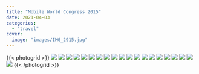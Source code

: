 ```yaml
---
title: "Mobile World Congress 2015"
date: 2021-04-03
categories:
  - "travel"
cover:
  image: "images/IMG_2915.jpg"
---
```


{{< photogrid >}}
![](images/5DFAE689-EE9F-4ACA-A2D8-3A2543871EFF_1_201_a.jpg)
![](images/F3F4A497-B9E4-4AA9-83CD-F24190477609.jpg)
![](images/IMG_2915-1024x1024.jpg)
![](images/DSC01610.jpg)
![](images/DSC01595.jpg)
![](images/DSC01634.jpg)
![](images/DSC01662.jpg)
![](images/DSC01581.jpg)
![](images/F61178D7-2033-4104-B934-39A8F54BBF58_1_201_a-1024x1024.jpg)
![](images/DSC01767.jpg)
![](images/DSC01764.jpg)
![](images/DSC01725.jpg)
![](images/DSC01664.jpg)
![](images/D4375D1D-B8BD-4565-B6AA-9A1397AB9E8D.jpg)
![](images/DSC01663.jpg)
![](images/74665F34-C13C-40A2-B1A2-9F59A43DABEF_1_201_a.jpg)
![](images/B5BAA8D3-2548-4B7C-A3BC-3334F2A15B7F_1_201_a-1024x1024.jpg)
![](images/684F84ED-8055-47FD-9D15-9AB21A0007E9-1024x1024.jpg)
![](images/4A15EB83-BD85-4D5E-BC8A-708FA6A294DC-1024x1024.jpg)
![](images/85C959E5-B165-4135-98CE-A6668E749C3A-1024x1024.jpg)
{{< /photogrid >}}

